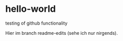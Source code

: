 # hello-world
testing of github functionality

Hier im branch readme-edits (sehe ich nur nirgends).
